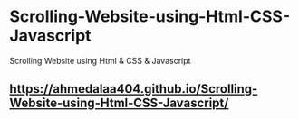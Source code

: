 # Scrolling-Website-using-Html-CSS-Javascript
 Scrolling Website using Html &amp; CSS &amp; Javascript

## https://ahmedalaa404.github.io/Scrolling-Website-using-Html-CSS-Javascript/
